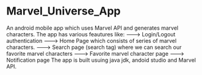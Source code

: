 # Marvel_Universe_App
An android mobile app which uses Marvel API and generates marvel characters.
The app has various feautures like:
---> Login/Logout authentication
---> Home Page which consists of series of marvel characters.
---> Search page (search tag) where we can search our favorite marvel characters
---> Favorite marvel character page
---> Notification page
The app is built usuing java jdk, andoid studio and Marvel API.
